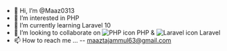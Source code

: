 - 👋 Hi, I’m @Maaz0313
- 👀 I’m interested in PHP
- 🌱 I’m currently learning Laravel 10
- 💞️ I’m looking to collaborate on  ![PHP icon]([http://url/to/img.png](https://www.php.net/favicon-16x16.png?v=2)) PHP & ![Laravel icon]([http://url/to/img.png](https://laravel.com/img/favicon/favicon-16x16.png)) Laravel
- 📫 How to reach me ...
-- maaztajammul63@gmail.com
<!---
Maaz0313/Maaz0313 is a ✨ special ✨ repository because its `README.md` (this file) appears on your GitHub profile.
You can click the Preview link to take a look at your changes.
--->
